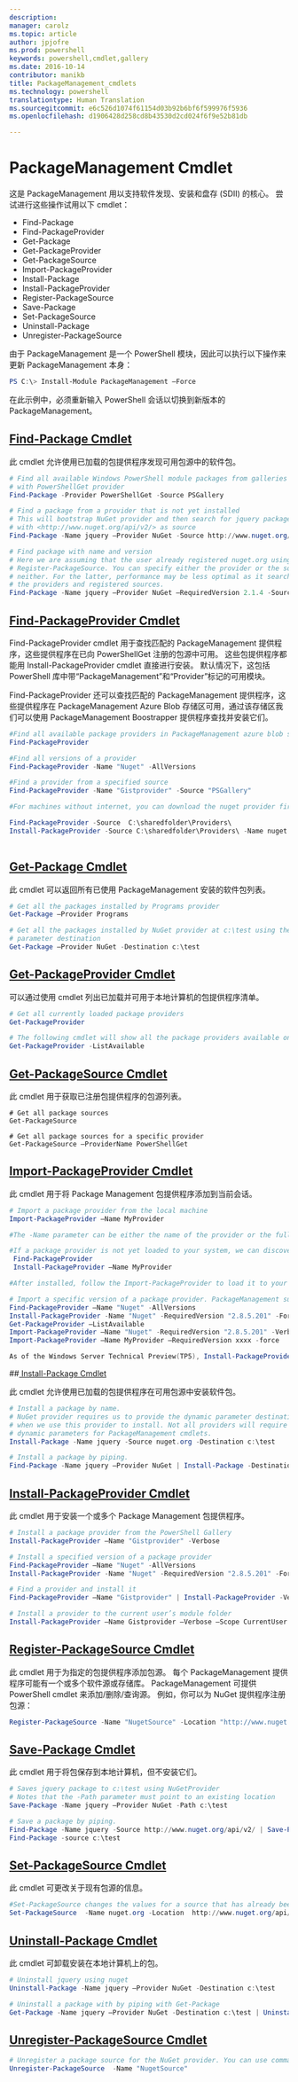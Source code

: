 ```yaml
---
description: 
manager: carolz
ms.topic: article
author: jpjofre
ms.prod: powershell
keywords: powershell,cmdlet,gallery
ms.date: 2016-10-14
contributor: manikb
title: PackageManagement_cmdlets
ms.technology: powershell
translationtype: Human Translation
ms.sourcegitcommit: e6c526d1074f61154d03b92b6bf6f599976f5936
ms.openlocfilehash: d1906428d258cd8b43530d2cd024f6f9e52b81db

---
```


# PackageManagement Cmdlet
这是 PackageManagement 用以支持软件发现、安装和盘存 (SDII) 的核心。 尝试进行这些操作试用以下 cmdlet：
-   Find-Package
-   Find-PackageProvider
-   Get-Package
-   Get-PackageProvider
-   Get-PackageSource
-   Import-PackageProvider
-   Install-Package
-   Install-PackageProvider
-   Register-PackageSource
-   Save-Package
-   Set-PackageSource
-   Uninstall-Package
-   Unregister-PackageSource

由于 PackageManagement 是一个 PowerShell 模块，因此可以执行以下操作来更新 PackageManagement 本身：
```powershell
PS C:\> Install-Module PackageManagement –Force
```
在此示例中，必须重新输入 PowerShell 会话以切换到新版本的 PackageManagement。

## [Find-Package Cmdlet](https://technet.microsoft.com/en-us/library/dn890709.aspx)
此 cmdlet 允许使用已加载的包提供程序发现可用包源中的软件包。
```powershell
# Find all available Windows PowerShell module packages from galleries registered
# with PowerShellGet provider
Find-Package -Provider PowerShellGet -Source PSGallery

# Find a package from a provider that is not yet installed
# This will bootstrap NuGet provider and then search for jquery package using NuGet
# with <http://www.nuget.org/api/v2/> as source
Find-Package -Name jquery –Provider NuGet -Source http://www.nuget.org/api/v2/

# Find package with name and version
# Here we are assuming that the user already registered nuget.org using
# Register-PackageSource. You can specify either the provider or the source, or
# neither. For the latter, performance may be less optimal as it searches through all
# the providers and registered sources.
Find-Package -Name jquery –Provider NuGet –RequiredVersion 2.1.4 -Source nuget.org
```

## [Find-PackageProvider Cmdlet](https://technet.microsoft.com/en-us/library/mt676544.aspx)
Find-PackageProvider cmdlet 用于查找匹配的 PackageManagement 提供程序，这些提供程序在已向 PowerShellGet 注册的包源中可用。 这些包提供程序都能用 Install-PackageProvider cmdlet 直接进行安装。 默认情况下，这包括 PowerShell 库中带“PackageManagement”和“Provider”标记的可用模块。 

Find-PackageProvider 还可以查找匹配的 PackageManagement 提供程序，这些提供程序在 PackageManagement Azure Blob 存储区可用，通过该存储区我们可以使用 PackageManagement Boostrapper 提供程序查找并安装它们。
```powershell
#Find all available package providers in PackageManagement azure blob store as well as in PowerShellGallery.com
Find-PackageProvider

#Find all versions of a provider
Find-PackageProvider -Name "Nuget" -AllVersions

#Find a provider from a specified source
Find-PackageProvider -Name "Gistprovider" -Source "PSGallery"

#For machines without internet, you can download the nuget provider first, put it to you file share and then use the following to install the nuget provider (TP5 or later).

Find-PackageProvider -Source  C:\sharedfolder\Providers\
Install-PackageProvider -Source C:\sharedfolder\Providers\ -Name nuget -force
    
```

## [Get-Package Cmdlet](https://technet.microsoft.com/en-us/library/dn890704.aspx)
此 cmdlet 可以返回所有已使用 PackageManagement 安装的软件包列表。
```powershell
# Get all the packages installed by Programs provider
Get-Package –Provider Programs

# Get all the packages installed by NuGet provider at c:\test using the dynamic
# parameter destination
Get-Package –Provider NuGet -Destination c:\test
```

## [Get-PackageProvider Cmdlet](https://technet.microsoft.com/en-us/library/dn890703.aspx)
可以通过使用 cmdlet 列出已加载并可用于本地计算机的包提供程序清单。
```powershell
# Get all currently loaded package providers
Get-PackageProvider

# The following cmdlet will show all the package providers available on the machine (including those that are not loaded):
Get-PackageProvider -ListAvailable
```

## [Get-PackageSource Cmdlet](https://technet.microsoft.com/en-us/library/dn890705.aspx)
此 cmdlet 用于获取已注册包提供程序的包源列表。
```powershelll
# Get all package sources
Get-PackageSource

# Get all package sources for a specific provider
Get-PackageSource –ProviderName PowerShellGet
```

## [Import-PackageProvider Cmdlet](https://technet.microsoft.com/en-us/library/mt676545.aspx)
此 cmdlet 用于将 Package Management 包提供程序添加到当前会话。
```powershell
# Import a package provider from the local machine
Import-PackageProvider –Name MyProvider

#The -Name parameter can be either the name of the provider or the full path to the provider. Currently, we support .dll, .exe and.psm1 for the full path case. If the name of the provider is used for the -Name parameter, then additional version parameters such as -RequiredVersion, -MinimumVersion and -MaximumVersion may be specified. Otherwise, the latest version of the provider will be imported.

#If a package provider is not yet loaded to your system, we can discover and install on-demand. You can use explicit discovery and install cmdlets to do so:
 Find-PackageProvider
 Install-PackageProvider –Name MyProvider

#After installed, follow the Import-PackageProvider to load it to your system.

# Import a specific version of a package provider. PackageManagement supports installations of multiple versions of a package provider using PackageProvider cmdlets (not by bootstrapper provider). You can install another version of a package provider given that you already have one up running by:
Find-PackageProvider –Name "Nuget" -AllVersions
Install-PackageProvider -Name "Nuget" -RequiredVersion "2.8.5.201" -Force
Get-PackageProvider –ListAvailable
Import-PackageProvider –Name "Nuget" -RequiredVersion "2.8.5.201" -Verbose
Import-PackageProvider –Name MyProvider –RequiredVersion xxxx -force

As of the Windows Server Technical Preview(TP5), Install-PackageProvider does install as well as import the provider. Hence after you run find-packageprovider and install-packageprovider, the provider should be ready to use 
```

##[ Install-Package Cmdlet](https://technet.microsoft.com/en-us/library/dn890711.aspx)

此 cmdlet 允许使用已加载的包提供程序在可用包源中安装软件包。
```powershell
# Install a package by name.
# NuGet provider requires us to provide the dynamic parameter destination path
# when we use this provider to install. Not all providers will require you to supply
# dynamic parameters for PackageManagement cmdlets.
Install-Package -Name jquery -Source nuget.org -Destination c:\test

# Install a package by piping.
Find-Package -Name jquery –Provider NuGet | Install-Package -Destination c:\test
```

## [Install-PackageProvider Cmdlet](https://technet.microsoft.com/en-us/library/mt676543.aspx)
此 cmdlet 用于安装一个或多个 Package Management 包提供程序。
```powershell
# Install a package provider from the PowerShell Gallery
Install-PackageProvider –Name "Gistprovider" -Verbose

# Install a specified version of a package provider
Find-PackageProvider –Name "Nuget" -AllVersions
Install-PackageProvider -Name "Nuget" -RequiredVersion "2.8.5.201" -Force

# Find a provider and install it
Find-PackageProvider –Name "Gistprovider" | Install-PackageProvider -Verbose

# Install a provider to the current user’s module folder
Install-PackageProvider –Name Gistprovider –Verbose –Scope CurrentUser
```

## [Register-PackageSource Cmdlet](https://technet.microsoft.com/en-us/library/dn890701.aspx)
此 cmdlet 用于为指定的包提供程序添加包源。
每个 PackageManagement 提供程序可能有一个或多个软件源或存储库。 PackageManagement 可提供 PowerShell cmdlet 来添加/删除/查询源。 例如，你可以为 NuGet 提供程序注册包源：
```powershell
Register-PackageSource -Name "NugetSource" -Location "http://www.nuget.org/api/v2" –ProviderName nuget
```

## [Save-Package Cmdlet](https://technet.microsoft.com/en-us/library/dn890708.aspx)
此 cmdlet 用于将包保存到本地计算机，但不安装它们。
```powershell
# Saves jquery package to c:\test using NuGetProvider
# Notes that the -Path parameter must point to an existing location
Save-Package -Name jquery –Provider NuGet -Path c:\test

# Save a package by piping.
Find-Package -Name jquery -Source http://www.nuget.org/api/v2/ | Save-Package -Path c:\test
Find-Package -source c:\test
```

## [Set-PackageSource Cmdlet](https://technet.microsoft.com/en-us/library/dn890710.aspx)
此 cmdlet 可更改关于现有包源的信息。 
```powershell
#Set-PackageSource changes the values for a source that has already been registered by running the Register-PackageSource cmdlet. By #running Set-PackageSource, you can change the source name and location.
Set-PackageSource  -Name nuget.org -Location  http://www.nuget.org/api/v2 -NewName nuget2 -NewLocation https://www.nuget.org/api/v2 
```

## [Uninstall-Package Cmdlet](https://technet.microsoft.com/en-us/library/dn890702.aspx)
此 cmdlet 可卸载安装在本地计算机上的包。
```powershell
# Uninstall jquery using nuget
Uninstall-Package -Name jquery –Provider NuGet -Destination c:\test

# Uninstall a package with by piping with Get-Package
Get-Package -Name jquery –Provider NuGet -Destination c:\test | Uninstall-Package
```

## [Unregister-PackageSource Cmdlet](https://technet.microsoft.com/en-us/library/dn890707.aspx)
```powershell
# Unregister a package source for the NuGet provider. You can use command Unregister-PackageSource, to disconnect with a repository, and Get-PackageSource, to discover what the repositories are associated with that provider.
Unregister-PackageSource  -Name "NugetSource"
```




<!--HONumber=Oct16_HO2-->


